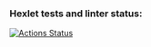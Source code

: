 ### Hexlet tests and linter status:
[![Actions Status](https://github.com/ESergievich/python-project-50/actions/workflows/hexlet-check.yml/badge.svg)](https://github.com/ESergievich/python-project-50/actions)